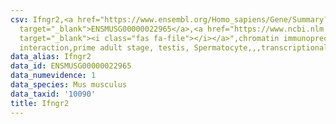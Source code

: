 ```yaml
---
csv: Ifngr2,<a href="https://www.ensembl.org/Homo_sapiens/Gene/Summary?db=core;g=ENSMUSG00000022965"
  target="_blank">ENSMUSG00000022965</a>,<a href="https://www.ncbi.nlm.nih.gov/pubmed/25450459"
  target="_blank"><i class="fas fa-file"></i></a>",chromatin immunoprecipitation assay,direct
  interaction,prime adult stage, testis, Spermatocyte,,,transcriptional regulation,
data_alias: Ifngr2
data_id: ENSMUSG00000022965
data_numevidence: 1
data_species: Mus musculus
data_taxid: '10090'
title: Ifngr2
---
```

